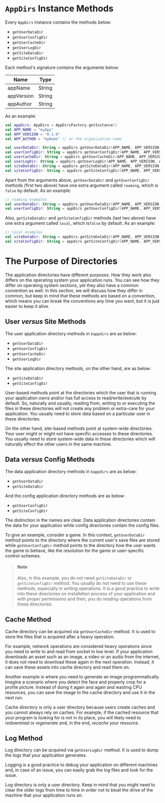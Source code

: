 # `AppDirs` Instance Methods

Every `AppDirs` instance contains the methods below:

 - `getUserDataDir`
 - `getUserConfigDir`
 - `getUserCacheDir`
 - `getUserLogDir`
 - `getSiteDataDir`
 - `getSiteConfigDir`

Each method's signature contains the arguments below:

| Name | Type |
|------|------|
| appName | String |
| appVersion | String |
| appAuthor | String |

As an example:

```kotlin
val appDirs: AppDirs = AppDirsFactory.getInstance()
val APP_NAME = "myApp"
val APP_VERSION = "0.1.0"
val APP_AUTHOR = "myName" // or the organization name

val userDataDir: String = appDirs.getUserDataDir(APP_NAME, APP_VERSION, APP_AUTHOR)
val userConfigDir: String = appDirs.getUserConfigDir(APP_NAME, APP_VERSION, APP_AUTHOR)
val userCacheDir: String = appDirs.getUserCacheDir(APP_NAME, APP_VERSION, APP_AUTHOR)
val userLogDir: String = appDirs.getUserLogDir(APP_NAME, APP_VERSION, APP_AUTHOR)
val siteDataDir: String = appDirs.getSiteDataDir(APP_NAME, APP_VERSION, APP_AUTHOR)
val siteConfigDir: String = appdirs.getSiteConfigDir(APP_NAME, APP_VERSION, APP_AUTHOR)
```

Apart from the arguments above, `getUserDataDir` and `getUserConfigDir` methods
(first two above) have one extra argument called `roaming`, which is `false` by
default. As an example:

```kotlin
// roaming examples
val userDataDir: String = appDirs.getUserDataDir(APP_NAME, APP_VERSION, APP_AUTHOR, true)
val userConfigDir: String = appDirs.getUserConfigDir(APP_NAME, APP_VERSION, APP_AUTHOR, true)
```

Also, `getSiteDataDir` and `getSiteConfigDir` methods (last two above) have
one extra argument called `local`, which is`false` by default. As an example:

```kotlin
// local examples
val siteDataDir: String = appDirs.getSiteDataDir(APP_NAME, APP_VERSION, APP_AUTHOR, true)
val siteConfigDir: String = appdirs.getSiteConfigDir(APP_NAME, APP_VERSION, APP_AUTHOR, true)
```

# The Purpose of Directories

The application directories have different purposes. How they work also
differs on the operating system your application runs. You can see how they
differ on operating system sections, yet they also have a common convention
as well. In this section, we will discuss how they differ in common, but
keep in mind that these methods are based on a convention, which means you
can break the conventions any time you want, but it is just easier to keep
it alive.

<h2>User <em>versus</em> Site Methods</h2>

The user application directory methods in `kappdirs` are as below:

 - `getUserDataDir`
 - `getUserConfigDir`
 - `getUserCacheDir`
 - `getUserLogDir`

The site application directory methods, on the other hand, are as below:

 - `getSiteDataDir`
 - `getSiteConfigDir`

User-based methods point at the directories which the user that is running
your application owns and/or has full access to read/write/execute by
default. So, naturally and usually, reading from, writing to or executing
the files in these directories will not create any problem or extra-care
for your application. You usually need to store data based on a particular
user in these directories.

On the other hand, site-based methods point at system-wide directories.
Your user might or might not have specific accesses to these directories.
You usually need to store system-wide data in these directories which will
naturally effect the other users in the same machine.

<h2>Data <em>versus</em> Config Methods</h2>

The data application directory methods in `kappdirs` are as below:

 - `getUserDataDir`
 - `getSiteDataDir`

And the config application directory methods are as below:

 - `getUserConfigDir`
 - `getSiteConfigDir`

The distinction in the names are clear. Data application directories contain
the data for your application while config directories contain the config
files.

To give an example, consider a game. In this context, `getUserDataDir`
method points to the directory where the current user's save files are
stored while `getUserConfigDir` method points to the directory how the user
wants the game to behave, like the resolution for the game or user-specific
control-schemes.

 > <h4>Note</h4>
 >
 > Also, in this example, you do not need `getSiteDataDir` or
 > `getSiteConfigDir` method. You usually do not need to use these methods,
 > especially in *writing* operations. It is a good practice to write into
 > these directories on *installation* process of your application and with
 > *proper permissions* and then, you do *reading* operations from these
 > directories.

<h2>Cache Method</h2>

Cache directory can be acquired via `getUserCacheDir` method. It is used to
store the files that is acquired after a heavy operation.

For example, network operations are considered heavy operations since you
need to write to and read from socket in low level. If your application
downloads an asset such as an image, a video or an audio from the internet,
it does not need to download these again in the next operation. Instead, it
can save these assets into cache directory and read them on.

Another example is where you need to generate an image programmatically.
Imagine a scenario where you detect the face and properly crop for a
profile picture. Instead of doing it again and again and wasting CPU
resources, you can save the image to the cache directory and use it in the
next run.

Cache directory is only a user directory because users create caches and
you cannot always rely on caches. For example, if the cached resource that
your program is looking for is not in its place, you will likely need to
*redownload* or *regenerate* and, in the end, *recache* your resource.

<h2>Log Method</h2>

Log directory can be acquired via `getUserLogDir` method. It is used to
dump the logs that your application generates.

Logging is a good practice to debug your application on different machines
and, in case of an issue, you can easily grab the log files and look for
the issue.

Log directory is only a user directory. Keep in mind that you might need to
clear the older logs from time to time in order not to bloat the drive of
the machine that your application runs on.